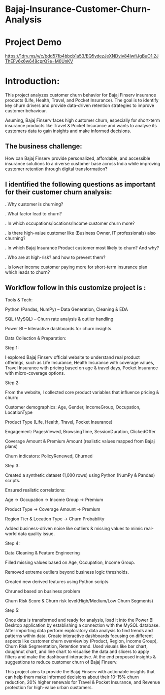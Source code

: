 # Bajaj-Insurance-Customer-Churn-Analysis

# Project Demo

https://1drv.ms/v/c/bdd57fb4bbcb1a53/EQ5ydezJeXNDviv84IwfiJgBuO1i2JThEFv6x6w648cprQ?e=M0UnKV

# Introduction:

This project analyzes customer churn behavior for Bajaj Finserv insurance products (Life, Health, Travel, and Pocket Insurance).
The goal is to identify key churn drivers and provide data-driven retention strategies to improve customer behaviour.

Asuming, Bajaj Finserv faces high customer churn, especially for short-term insurance products like Travel & Pocket Insurance and wants to analyse its customers data to gain insights and make informed decisions. 

## The business challenge:
How can Bajaj Finserv provide personalized, affordable, and accessible insurance solutions to a diverse customer base across India while improving customer retention through digital transformation?

##  I identified the following questions as important for their customer churn analysis:

. Why customer is churning?

. What factor lead to churn?

. In which occupations/locations/Income customer churn more?

. Is there high-value customer like (Business Owner, IT professionals) also churning?

. In which Bajaj Insurance Product customer most likely to churn? And why?

. Who are at high-risk? and how to prevent them?

. Is lower income customer paying more for short-term insurance plan which leads to churn?

## Workflow follow in this customize project is :

Tools & Tech: 

Python (Pandas, NumPy) – Data Generation, Cleaning & EDA

SQL (MySQL) – Churn rate analysis & outlier handling

Power BI – Interactive dashboards for churn insights

Data Collection & Preparation:

Step 1:

I explored Bajaj Finserv official website to understand real product offerings, such as Life Insurance, Health Insurance with coverage values, Travel Insurance with pricing based on age & travel days, Pocket Insurance with micro-coverage options.

Step 2:

From the website, I collected core product variables that influence pricing & churn:

Customer demographics: Age, Gender, IncomeGroup, Occupation, LocationType

Product Type (Life, Health, Travel, Pocket Insurance)

Engagement: PagesViewed, BrowsingTime, SessionDuration, ClickedOffer

Coverage Amount & Premium Amount (realistic values mapped from Bajaj plans)

Churn indicators: PolicyRenewed, Churned

Step 3:

Created a synthetic dataset (1,000 rows) using Python (NumPy & Pandas) scripts.

Ensured realistic correlations:

Age → Occupation → Income Group → Premium

Product Type → Coverage Amount → Premium

Region Tier & Location Type → Churn Probability

Added business-driven noise like outliers & missing values to mimic real-world data quality issue.

Step 4:

Data Cleaning & Feature Engineering

Filled missing values based on Age, Occupation, Income Group.

Removed extreme outliers beyond business logic thresholds.

Created new derived features using Python scripts

Chruned based on business problem

Churn Risk Score & Churn risk level(High/Medium/Low Churn Segments)

Step 5:

Once data is transformed and ready for analysis, load it into the Power BI Desktop application by establishing a connection with the MySQL database. After importing data perform exploratory data analysis to find trends and patterns within data. 
Create interactive dashboards focusing on different aspects like customer churn overview by (Product, Region, Income Group), Churn Risk Segmentation, Retention trend. Used visuals like bar chart, doughnut chart, and line chart to visualise the data and slicers to apply filters and make the dashboard interactive. At the end proposed insights & suggestions to reduce customer churn of Bajaj Finserv.


This project aims to provide the Bajaj Finserv with actionable insights that can help them make informed decisions about their 10–15% churn reduction, 20% higher renewals for Travel & Pocket Insurance, and Revenue protection for high-value urban customers.



